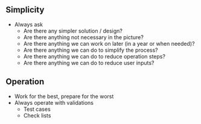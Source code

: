 ## Simplicity

* Always ask
  * Are there any simpler solution / design?
  * Are there anything not necessary in the picture?
  * Are there anything we can work on later (in a year or when needed)?
  * Are there anything we can do to simplify the process?
  * Are there anything we can do to reduce operation steps?
  * Are there anything we can do to reduce user inputs?

## Operation

* Work for the best, prepare for the worst
* Always operate with validations
  * Test cases
  * Check lists